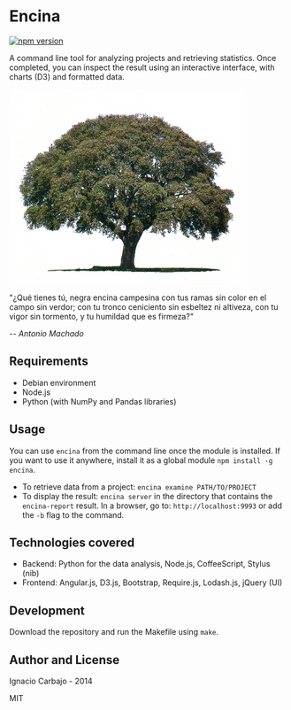 # Encina

[![npm version](https://badge.fury.io/js/encina.svg)](http://badge.fury.io/js/encina)

A command line tool for analyzing projects and retrieving statistics. Once completed, you can inspect the result using an interactive interface, with charts (D3) and formatted data.

[![Encina Logo](/misc/encina.jpg)](https://github.com/igncp/encina)

"¿Qué tienes tú, negra encina campesina con tus ramas sin color en el campo sin verdor; con tu tronco ceniciento sin esbeltez ni altiveza, con tu vigor sin tormento, y tu humildad que es firmeza?"

-- <cite>Antonio Machado</cite>

## Requirements

- Debian environment
- Node.js
- Python (with NumPy and Pandas libraries)

## Usage

You can use `encina` from the command line once the module is installed. If you want to use it anywhere, install it as a global module `npm install -g encina`.

- To retrieve data from a project: `encina examine PATH/TO/PROJECT` 
- To display the result: `encina server` in the directory that contains the `encina-report` result. In a browser, go to: `http://localhost:9993` or add the `-b` flag to the command.

## Technologies covered

- Backend: Python for the data analysis, Node.js, CoffeeScript, Stylus (nib)
- Frontend: Angular.js, D3.js, Bootstrap, Require.js, Lodash.js, jQuery (UI)

## Development

Download the repository and run the Makefile using `make`.

## Author and License

Ignacio Carbajo - 2014

MIT
